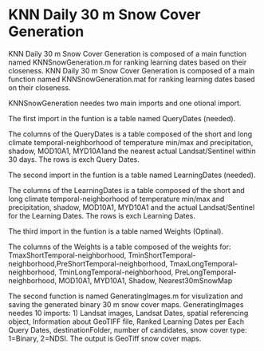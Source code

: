 # KNN Daily 30 m Snow Cover Generation

KNN Daily 30 m Snow Cover Generation is composed of a main function named KNNSnowGeneration.m for ranking learning dates based on their closeness. 
KNN Daily 30 m Snow Cover Generation is composed of a main function named KNNSnowGeneration.mat for ranking learning dates based on their closeness.

KNNSnowGeneration needes two main imports and one otional import.

The first import in the funtion is a table named QueryDates (needed).

The columns of the QueryDates is a table composed of the short and long climate temporal-neighborhood of temperature min/max and precipitation, shadow,  MOD10A1, MYD10A1and the nearest actual Landsat/Sentinel within 30 days. The rows is exch Query Dates. 

The second import in the funtion is a table named LearningDates (needed).

The columns of the LearningDates is a table composed of the short and long climate temporal-neighborhood of temperature min/max and precipitation, shadow,  MOD10A1, MYD10A1 and the actual Landsat/Sentinel for the Learning Dates. The rows is exch  Learning Dates.

The third import in the funtion is a table named Weights (Optinal).

The columns of the Weights is a table composed of the weights for: TmaxShortTemporal-neighborhood, TminShortTemporal-neighborhood,PreShortTemporal-neighborhood, TmaxLongTemporal-neighborhood, TminLongTemporal-neighborhood, PreLongTemporal-neighborhood, MOD10A1, MYD10A1, Shadow, Nearest30mSnowMap

The second function is named GeneratingImages.m for visulization and saving the generated binary 30 m snow cover maps.
GeneratingImages needes 10 imports: 1) Landsat images, Landsat Dates, spatial referencing object, Information about GeoTIFF file, Ranked Learning Dates per Each Query Dates, destinationFolder, number of candidates, snow cover type: 1=Binary, 2=NDSI. The output is GeoTiff snow cover maps.




